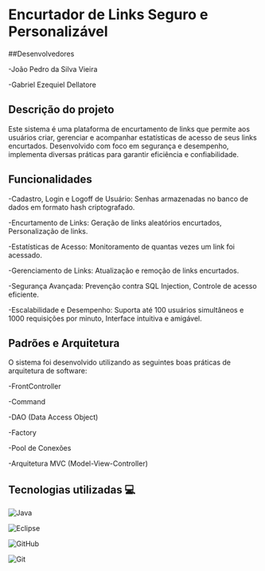 # Encurtador de Links Seguro e Personalizável

##Desenvolvedores

-João Pedro da Silva Vieira

-Gabriel Ezequiel Dellatore

## Descrição do projeto
Este sistema é uma plataforma de encurtamento de links que permite aos usuários criar, gerenciar e acompanhar estatísticas de acesso de seus links encurtados. 
Desenvolvido com foco em segurança e desempenho, implementa diversas práticas para garantir eficiência e confiabilidade. 

## Funcionalidades

-Cadastro, Login e Logoff de Usuário: Senhas armazenadas no banco de dados em formato hash criptografado.

-Encurtamento de Links: Geração de links aleatórios encurtados, Personalização de links.

-Estatísticas de Acesso: Monitoramento de quantas vezes um link foi acessado.

-Gerenciamento de Links: Atualização e remoção de links encurtados.

-Segurança Avançada: Prevenção contra SQL Injection, Controle de acesso eficiente.

-Escalabilidade e Desempenho: Suporta até 100 usuários simultâneos e 1000 requisições por minuto, Interface intuitiva e amigável.

## Padrões e Arquitetura

O sistema foi desenvolvido utilizando as seguintes boas práticas de arquitetura de software:

-FrontController

-Command

-DAO (Data Access Object)

-Factory

-Pool de Conexões

-Arquitetura MVC (Model-View-Controller)

## Tecnologias utilizadas 💻 
![Java](https://img.shields.io/badge/java-%23ED8B00.svg?style=for-the-badge&logo=openjdk&logoColor=white)

![Eclipse](https://img.shields.io/badge/Eclipse-FE7A16.svg?style=for-the-badge&logo=Eclipse&logoColor=white)

![GitHub](https://img.shields.io/badge/GitHub-100000?style=for-the-badge&logo=github&logoColor=white)

![Git](https://img.shields.io/badge/GIT-E44C30?style=for-the-badge&logo=git&logoColor=white)







 
